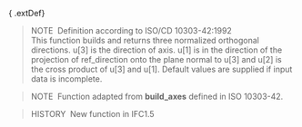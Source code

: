 { .extDef}
> NOTE&nbsp; Definition according to ISO/CD 10303-42:1992  
> This function builds and returns three normalized orthogonal directions. u[3] is the direction of axis. u[1] is in the direction of the projection of ref_direction onto the plane normal to u[3] and u[2] is the cross product of u[3] and u[1]. Default values are supplied if input data is incomplete.

> NOTE&nbsp; Function adapted from **build_axes** defined in ISO 10303-42.

> HISTORY&nbsp; New function in IFC1.5